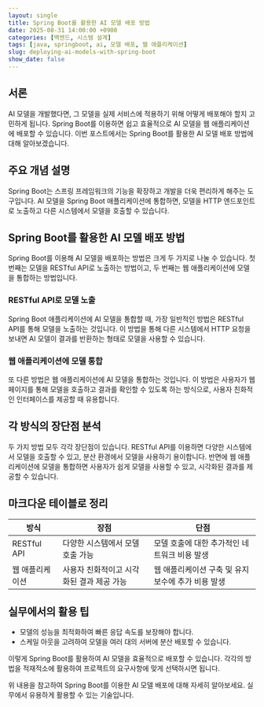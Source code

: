```yaml
---
layout: single
title: Spring Boot를 활용한 AI 모델 배포 방법
date: 2025-08-31 14:00:00 +0900
categories: [백엔드, 시스템 설계]
tags: [java, springboot, ai, 모델 배포, 웹 애플리케이션]
slug: deploying-ai-models-with-spring-boot
show_date: false
---
```


## 서론
AI 모델을 개발했다면, 그 모델을 실제 서비스에 적용하기 위해 어떻게 배포해야 할지 고민하게 됩니다. Spring Boot를 이용하면 쉽고 효율적으로 AI 모델을 웹 애플리케이션에 배포할 수 있습니다. 이번 포스트에서는 Spring Boot를 활용한 AI 모델 배포 방법에 대해 알아보겠습니다.

## 주요 개념 설명
Spring Boot는 스프링 프레임워크의 기능을 확장하고 개발을 더욱 편리하게 해주는 도구입니다. AI 모델을 Spring Boot 애플리케이션에 통합하면, 모델을 HTTP 엔드포인트로 노출하고 다른 시스템에서 모델을 호출할 수 있습니다. 

## Spring Boot를 활용한 AI 모델 배포 방법
Spring Boot를 이용해 AI 모델을 배포하는 방법은 크게 두 가지로 나눌 수 있습니다. 첫 번째는 모델을 RESTful API로 노출하는 방법이고, 두 번째는 웹 애플리케이션에 모델을 통합하는 방법입니다.

### RESTful API로 모델 노출
Spring Boot 애플리케이션에 AI 모델을 통합할 때, 가장 일반적인 방법은 RESTful API를 통해 모델을 노출하는 것입니다. 이 방법을 통해 다른 시스템에서 HTTP 요청을 보내면 AI 모델이 결과를 반환하는 형태로 모델을 사용할 수 있습니다.

### 웹 애플리케이션에 모델 통합
또 다른 방법은 웹 애플리케이션에 AI 모델을 통합하는 것입니다. 이 방법은 사용자가 웹 페이지를 통해 모델을 호출하고 결과를 확인할 수 있도록 하는 방식으로, 사용자 친화적인 인터페이스를 제공할 때 유용합니다.

## 각 방식의 장단점 분석
두 가지 방법 모두 각각 장단점이 있습니다. RESTful API를 이용하면 다양한 시스템에서 모델을 호출할 수 있고, 분산 환경에서 모델을 사용하기 용이합니다. 반면에 웹 애플리케이션에 모델을 통합하면 사용자가 쉽게 모델을 사용할 수 있고, 시각화된 결과를 제공할 수 있습니다.

## 마크다운 테이블로 정리
| 방식          | 장점                                      | 단점                                               |
|--------------|----------------------------------------|---------------------------------------------------|
| RESTful API | 다양한 시스템에서 모델 호출 가능        | 모델 호출에 대한 추가적인 네트워크 비용 발생         |
| 웹 애플리케이션 | 사용자 친화적이고 시각화된 결과 제공 가능 | 웹 애플리케이션 구축 및 유지보수에 추가 비용 발생    |

## 실무에서의 활용 팁
- 모델의 성능을 최적화하여 빠른 응답 속도를 보장해야 합니다.
- 스케일 아웃을 고려하여 모델을 여러 대의 서버에 분산 배포할 수 있습니다.

이렇게 Spring Boot를 활용하여 AI 모델을 효율적으로 배포할 수 있습니다. 각각의 방법을 적재적소에 활용하여 프로젝트의 요구사항에 맞게 선택하시면 됩니다.

위 내용을 참고하여 Spring Boot를 이용한 AI 모델 배포에 대해 자세히 알아보세요. 실무에서 유용하게 활용할 수 있는 기술입니다.